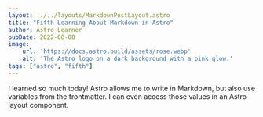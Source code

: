 ```yaml
---
layout: ../../layouts/MarkdownPostLayout.astro
title: "Fifth Learning About Markdown in Astro"
author: Astro Learner
pubDate: 2022-08-08
image:
    url: 'https://docs.astro.build/assets/rose.webp'
    alt: 'The Astro logo on a dark background with a pink glow.'
tags: ["astro", "fifth"]
---
```

I learned so much today! Astro allows me to write in Markdown, but also use variables from the frontmatter. I can even access those values in an Astro layout component.